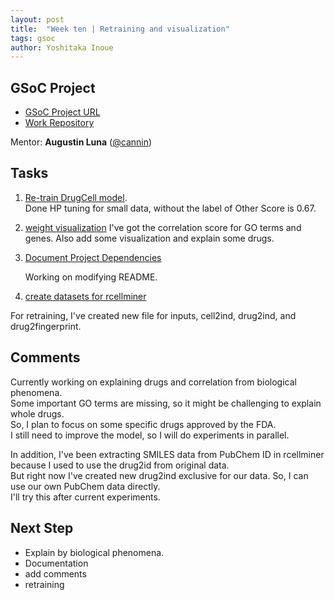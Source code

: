 ```yaml
---
layout: post
title:  "Week ten | Retraining and visualization"
tags: gsoc
author: Yoshitaka Inoue
---
```


## GSoC Project

- [GSoC Project URL](https://summerofcode.withgoogle.com/programs/2022/projects/ylOolPrk)
- [Work Repository](https://github.com/cannin/graph_neural_network_drug_response)

Mentor:
**Augustin Luna** ([@cannin](https://github.com/cannin))

## Tasks

1. [Re-train DrugCell model](https://github.com/cannin/graph_neural_network_drug_response/issues/13).  
    Done HP tuning for small data, without the label of Other
    Score is 0.67.

2. [weight visualization](https://github.com/cannin/graph_neural_network_drug_response/issues/17)
    I've got the correlation score for GO terms and genes.
    Also add some visualization and explain some drugs.

3. [Document Project Dependencies](https://github.com/cannin/graph_neural_network_drug_response/issues/8)

    Working on modifying README.

4. [create datasets for rcellminer](https://github.com/cannin/graph_neural_network_drug_response/issues/21)

For retraining, I've created new file for inputs, cell2ind, drug2ind, and drug2fingerprint.

## Comments

Currently working on explaining drugs and correlation from biological phenomena.  
Some important GO terms are missing, so it might be challenging to explain whole drugs.  
So, I plan to focus on some specific drugs approved by the FDA.  
I still need to improve the model, so I will do experiments in parallel.  

In addition, I've been extracting SMILES data from PubChem ID in rcellminer because I used to use the drug2id from original data.   
But right now I've created new drug2ind exclusive for our data. So, I can use our own PubChem data directly.   
I'll try this after current experiments.  

## Next Step

- Explain by biological phenomena.
- Documentation
- add comments
- retraining


